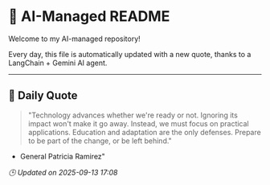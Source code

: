 # 🧠 AI-Managed README

Welcome to my AI-managed repository!

Every day, this file is automatically updated with a new quote, thanks to a LangChain + Gemini AI agent.

---

## 📅 Daily Quote

> "Technology advances whether we're ready or not.
Ignoring its impact won't make it go away.
Instead, we must focus on practical applications.
Education and adaptation are the only defenses.
Prepare to be part of the change, or be left behind."
- General Patricia Ramirez"

*🕒 Updated on 2025-09-13 17:08*
